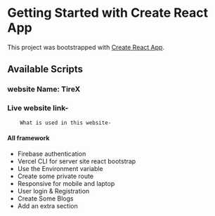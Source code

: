 # Getting Started with Create React App

This project was bootstrapped with [Create React App](https://github.com/facebook/create-react-app).

## Available Scripts

### website Name: TireX

### Live website link- 
     
    
```
    What is used in this website-
```
#### All framework
 
- Firebase authentication
- Vercel CLI for server site
react bootstrap
- Use the Environment variable 
- Create some private route
- Responsive for mobile and laptop
- User login & Registration
- Create Some Blogs
- Add an extra section